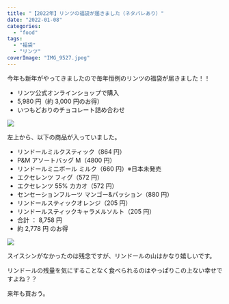 ```yaml
---
title: "【2022年】リンツの福袋が届きました（ネタバレあり）"
date: "2022-01-08"
categories:
  - "food"
tags:
  - "福袋"
  - "リンツ"
coverImage: "IMG_9527.jpeg"
---
```


今年も新年がやってきましたので毎年恒例のリンツの福袋が届きました！！

- リンツ公式オンラインショップで購入
- 5,980 円（約 3,000 円のお得）
- いつもどおりのチョコレート詰め合わせ

![](images/IMG_9525.jpeg)

左上から、以下の商品が入っていました。

- リンドールミルクスティック（864 円）
- P&M アソートバッグ M（4800 円）
- リンドールミニボール ミルク（660 円）※日本未発売
- エクセレンツ フィグ（572 円）
- エクセレンツ 55% カカオ（572 円）
- センセーションフルーツ マンゴー&パッション（880 円）
- リンドールスティックオレンジ（205 円）
- リンドールスティックキャラメルソルト（205 円）
- 合計 ： 8,758 円
- 約 2,778 円 のお得

![](images/IMG_9526.jpeg)

スイスシンがなかったのは残念ですが、リンドールの山はかなり嬉しいです。

リンドールの残量を気にすることなく食べられるのはやっぱりこの上ない幸せですよね？？

来年も買おう。
